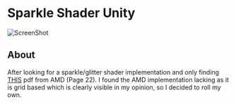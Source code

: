 # Sparkle Shader Unity

![ScreenShot](https://i.imgur.com/fgiNstr.png)

## About

After looking for a sparkle/glitter shader implementation and only finding [THIS](http://developer.amd.com/wordpress/media/2012/10/Shopf-Procedural.pdf) pdf from AMD (Page 22).
I found the AMD implementation lacking as it is grid based which is clearly visible in my opinion, so I decided to roll my own.
